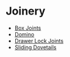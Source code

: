 # Joinery

* [Box Joints](box-joints.md)
* [Domino](domino.md)
* [Drawer Lock Joints](drawer-lock.md)
* [Sliding Dovetails](sliding-dovetails.md)

